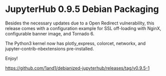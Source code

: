 # JupyterHub 0.9.5 Debian Packaging

Besides the necessary updates due to a Open Redirect vulnerability,
this release comes with a configuration example for SSL off-loading
with NginX, configurable banner image, and Tornado 6.

The Python3 kernel now has plotly_express, colorcet, networkx, and
jupyter-contrib-nbextensions pre-installed.

Enjoy!

https://github.com/1and1/debianized-jupyterhub/releases/tag/v0.9.5-1
